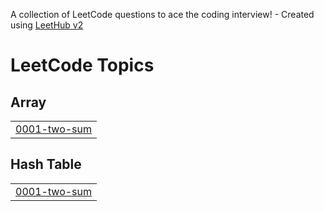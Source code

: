 A collection of LeetCode questions to ace the coding interview! - Created using [LeetHub v2](https://github.com/arunbhardwaj/LeetHub-2.0)
<!---LeetCode Topics Start-->
# LeetCode Topics
## Array
|  |
| ------- |
| [0001-two-sum](https://github.com/daniel1sender/LeetCodeStudyPlan/tree/master/0001-two-sum) |
## Hash Table
|  |
| ------- |
| [0001-two-sum](https://github.com/daniel1sender/LeetCodeStudyPlan/tree/master/0001-two-sum) |
<!---LeetCode Topics End-->